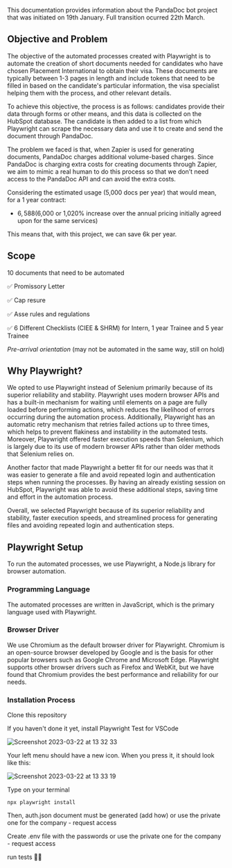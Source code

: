 This documentation provides information about the PandaDoc bot project that was initiated on 19th January. Full transition ocurred 22th March.

## Objective and Problem

The objective of the automated processes created with Playwright is to automate the creation of short documents needed for candidates who have chosen Placement International to obtain their visa. These documents are typically between 1-3 pages in length and include tokens that need to be filled in based on the candidate's particular information, the visa specialist helping them with the process, and other relevant details.

To achieve this objective, the process is as follows: candidates provide their data through forms or other means, and this data is collected on the HubSpot database. The candidate is then added to a list from which Playwright can scrape the necessary data and use it to create and send the document through PandaDoc.

The problem we faced is that, when Zapier is used for generating documents, PandaDoc charges additional volume-based charges. Since PandaDoc is charging extra costs for creating documents through Zapier, we aim to mimic a real human to do this process so that we don’t need access to the PandaDoc API and can avoid the extra costs.

Considering the estimated usage (5,000 docs per year) that would mean, for a 1 year contract:

- $6,588 ($6,000 or 1,020% increase over the annual pricing initially agreed upon for the same services)

This means that, with this project, we can save 6k per year.

## Scope 

10 documents that need to be automated

✅ Promissory Letter

✅ Cap resure

✅ Asse rules and regulations

✅ 6 Different Checklists (CIEE & SHRM) for Intern, 1 year Trainee and 5 year Trainee

*Pre-arrival orientation* (may not be automated in the same way, still on hold)


## Why Playwright?

We opted to use Playwright instead of Selenium primarily because of its superior reliability and stability. Playwright uses modern browser APIs and has a built-in mechanism for waiting until elements on a page are fully loaded before performing actions, which reduces the likelihood of errors occurring during the automation process. Additionally, Playwright has an automatic retry mechanism that retries failed actions up to three times, which helps to prevent flakiness and instability in the automated tests. Moreover, Playwright offered faster execution speeds than Selenium, which is largely due to its use of modern browser APIs rather than older methods that Selenium relies on.

Another factor that made Playwright a better fit for our needs was that it was easier to generate a file and avoid repeated login and authentication steps when running the processes. By having an already existing session on HubSpot, Playwright was able to avoid these additional steps, saving time and effort in the automation process.

Overall, we selected Playwright because of its superior reliability and stability, faster execution speeds, and streamlined process for generating files and avoiding repeated login and authentication steps.

## Playwright Setup
To run the automated processes, we use Playwright, a Node.js library for browser automation.

### Programming Language
The automated processes are written in JavaScript, which is the primary language used with Playwright. 

### Browser Driver
We use Chromium as the default browser driver for Playwright. Chromium is an open-source browser developed by Google and is the basis for other popular browsers such as Google Chrome and Microsoft Edge. Playwright supports other browser drivers such as Firefox and WebKit, but we have found that Chromium provides the best performance and reliability for our needs.

### Installation Process

Clone this repository

If you haven't done it yet, install Playwright Test for VSCode

![Screenshot 2023-03-22 at 13 32 33](https://user-images.githubusercontent.com/111632476/226905821-3ff5a184-caa7-4be9-90a8-38e0390e916b.png)

Your left menu should have a new icon. When you press it, it should look like this:

![Screenshot 2023-03-22 at 13 33 19](https://user-images.githubusercontent.com/111632476/226905987-bbe18fba-a62c-4ba0-9e01-8f5a1c085706.png)


Type on your terminal

```console
npx playwright install
```

Then, auth.json document must be generated (add how) or use the private one for the company - request access

Create .env file with the passwords or use the private one for the company - request access 

run tests 🙌🏼
